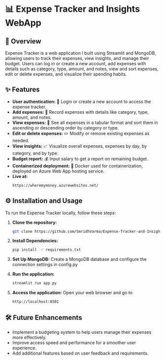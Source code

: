 # 📊 Expense Tracker and Insights WebApp

## 🚀 Overview

Expense Tracker is a web application I built using Streamlit and MongoDB, allowing users to track their expenses, view insights, and manage their budget. Users can log in or create a new account, add expenses with details such as category, type, amount, and notes, view and sort expenses, edit or delete expenses, and visualize their spending habits.

## ✨ Features

- **User authentication:** 👤 Login or create a new account to access the expense tracker.
- **Add expenses:** 💸 Record expenses with details like category, type, amount, and notes.
- **View expenses:** 📅 See all expenses in a tabular format and sort them in ascending or descending order by category or type.
- **Edit or delete expenses:** ✏️ Modify or remove existing expenses as needed.
- **View insights:** 📈 Visualize overall expenses, expenses by day, by category, and by type.
- **Budget report:** 💰 Input salary to get a report on remaining budget.
- **Containerized deployment:** 🐳 Docker used for containerization, deployed on Azure Web App hosting service.
- **Live at:**
  ```bash
  https://wheremymoney.azurewebsites.net/
  ```

## ⚙️ Installation and Usage

To run the Expense Tracker locally, follow these steps:

1. **Clone the repository:**

   ```bash
   git clone https://github.com/SmridhVarma/Expense-Tracker-and-Insights-System.git
   ```
2. **Install Dependencies:**

    ```bash
    pip install -r requirements.txt
    ```
3. **Set Up MongoDB:**
   Create a MongoDB database and configure the connection settings in config.py

4. **Run the application:**

   ```bash
   streamlit run app.py
   ```

5. **Access the application:**
   Open your web browser and go to
   ```bash
   http://localhost:8501
   ```

## 🛠️ Future Enhancements

- Implement a budgeting system to help users manage their expenses more effectively.
- Improve access speed and performance for a smoother user experience.
- Add additional features based on user feedback and requirements.
